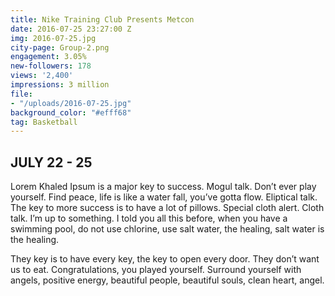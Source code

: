 ```yaml
---
title: Nike Training Club Presents Metcon
date: 2016-07-25 23:27:00 Z
img: 2016-07-25.jpg
city-page: Group-2.png
engagement: 3.05%
new-followers: 178
views: '2,400'
impressions: 3 million
file:
- "/uploads/2016-07-25.jpg"
background_color: "#efff68"
tag: Basketball
---
```


## JULY 22 - 25

Lorem Khaled Ipsum is a major key to success. Mogul talk. Don’t ever play yourself. Find peace, life is like a water fall, you’ve gotta flow. Eliptical talk. The key to more success is to have a lot of pillows. Special cloth alert. Cloth talk. I’m up to something. I told you all this before, when you have a swimming pool, do not use chlorine, use salt water, the healing, salt water is the healing.

 They key is to have every key, the key to open every door. They don’t want us to eat. Congratulations, you played yourself. Surround yourself with angels, positive energy, beautiful people, beautiful souls, clean heart, angel.